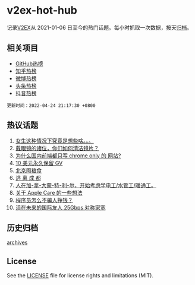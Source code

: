 # v2ex-hot-hub

 记录[V2EX](https://www.v2ex.com/)从 2021-01-06 日至今的热门话题。每小时抓取一次数据，按天[归档](archives)。
 
 ## 相关项目

- [GitHub热榜](https://github.com/lonnyzhang423/github-hot-hub)
- [知乎热榜](https://github.com/lonnyzhang423/zhihu-hot-hub)
- [微博热榜](https://github.com/lonnyzhang423/weibo-hot-hub)
- [头条热榜](https://github.com/lonnyzhang423/toutiao-hot-hub)
- [抖音热榜](https://github.com/lonnyzhang423/douyin-hot-hub)


 `更新时间：2022-04-24 21:17:30 +0800`

## 热议话题

1. [女生这种情况下究竟是想些啥。。。](https://www.v2ex.com/t/848863)
1. [戴眼镜的诸位，你们如何清洁镜片？](https://www.v2ex.com/t/848909)
1. [为什么国内前端都只写 chrome only 的 网站?](https://www.v2ex.com/t/848878)
1. [10 美元永久保留 GV](https://www.v2ex.com/t/848817)
1. [北京囤粮食](https://www.v2ex.com/t/848958)
1. [逃 离 成 都](https://www.v2ex.com/t/848881)
1. [人在加-拿-大蒙-特-利-尔，开始考虑学电工/水管工/暖通工。](https://www.v2ex.com/t/848916)
1. [关于 Apple Care 的一些想法](https://www.v2ex.com/t/848831)
1. [程序员怎么不骗人挣钱？](https://www.v2ex.com/t/848914)
1. [活在未来的国际友人 25Gbps 对称家宽](https://www.v2ex.com/t/848852)

## 历史归档

[archives](archives)

## License

See the [LICENSE](LICENSE) file for license rights and limitations (MIT).
